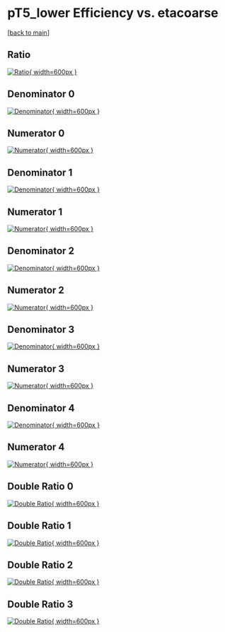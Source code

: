# pT5_lower Efficiency vs. etacoarse

[[back to main](./)]



## Ratio

[![Ratio](../mtv/var/pT5_lower_loweta_13_0_eff_etacoarse.png){ width=600px }](../mtv/var/pT5_lower_loweta_13_0_eff_etacoarse.pdf)

## Denominator 0

[![Denominator](../mtv/den/pT5_lower_loweta_13_0_eff_etacoarse_den0.png){ width=600px }](../mtv/den/pT5_lower_loweta_13_0_eff_etacoarse_den0.pdf)

## Numerator 0

[![Numerator](../mtv/num/pT5_lower_loweta_13_0_eff_etacoarse_num0.png){ width=600px }](../mtv/num/pT5_lower_loweta_13_0_eff_etacoarse_num0.pdf)

## Denominator 1

[![Denominator](../mtv/den/pT5_lower_loweta_13_0_eff_etacoarse_den1.png){ width=600px }](../mtv/den/pT5_lower_loweta_13_0_eff_etacoarse_den1.pdf)

## Numerator 1

[![Numerator](../mtv/num/pT5_lower_loweta_13_0_eff_etacoarse_num1.png){ width=600px }](../mtv/num/pT5_lower_loweta_13_0_eff_etacoarse_num1.pdf)

## Denominator 2

[![Denominator](../mtv/den/pT5_lower_loweta_13_0_eff_etacoarse_den2.png){ width=600px }](../mtv/den/pT5_lower_loweta_13_0_eff_etacoarse_den2.pdf)

## Numerator 2

[![Numerator](../mtv/num/pT5_lower_loweta_13_0_eff_etacoarse_num2.png){ width=600px }](../mtv/num/pT5_lower_loweta_13_0_eff_etacoarse_num2.pdf)

## Denominator 3

[![Denominator](../mtv/den/pT5_lower_loweta_13_0_eff_etacoarse_den3.png){ width=600px }](../mtv/den/pT5_lower_loweta_13_0_eff_etacoarse_den3.pdf)

## Numerator 3

[![Numerator](../mtv/num/pT5_lower_loweta_13_0_eff_etacoarse_num3.png){ width=600px }](../mtv/num/pT5_lower_loweta_13_0_eff_etacoarse_num3.pdf)

## Denominator 4

[![Denominator](../mtv/den/pT5_lower_loweta_13_0_eff_etacoarse_den4.png){ width=600px }](../mtv/den/pT5_lower_loweta_13_0_eff_etacoarse_den4.pdf)

## Numerator 4

[![Numerator](../mtv/num/pT5_lower_loweta_13_0_eff_etacoarse_num4.png){ width=600px }](../mtv/num/pT5_lower_loweta_13_0_eff_etacoarse_num4.pdf)

## Double Ratio 0

[![Double Ratio](../mtv/ratio/pT5_lower_loweta_13_0_eff_etacoarse_ratio0.png){ width=600px }](../mtv/ratio/pT5_lower_loweta_13_0_eff_etacoarse_ratio0.pdf)

## Double Ratio 1

[![Double Ratio](../mtv/ratio/pT5_lower_loweta_13_0_eff_etacoarse_ratio1.png){ width=600px }](../mtv/ratio/pT5_lower_loweta_13_0_eff_etacoarse_ratio1.pdf)

## Double Ratio 2

[![Double Ratio](../mtv/ratio/pT5_lower_loweta_13_0_eff_etacoarse_ratio2.png){ width=600px }](../mtv/ratio/pT5_lower_loweta_13_0_eff_etacoarse_ratio2.pdf)

## Double Ratio 3

[![Double Ratio](../mtv/ratio/pT5_lower_loweta_13_0_eff_etacoarse_ratio3.png){ width=600px }](../mtv/ratio/pT5_lower_loweta_13_0_eff_etacoarse_ratio3.pdf)

